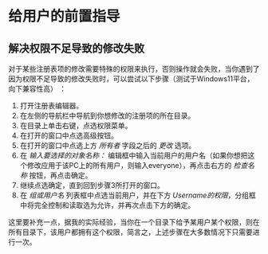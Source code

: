 # 给用户的前置指导  

## 解决权限不足导致的修改失败  

对于某些注册表项的修改需要特殊的权限来执行，否则操作就会失败，当你遇到了因为权限不足导致的修改失败时，可以尝试以下步骤（测试于Windows11平台，向下兼容性高） ：  

1. 打开注册表编辑器。  
2. 在左侧的导航栏中导航到你想修改的注册项的所在目录。  
3. 在目录上单击右键，点选权限菜单。  
4. 在打开的窗口中点选高级按钮。  
5. 在打开的窗口中点选上方 *所有者* 字段之后的 *更改* 选项。  
6. 在 *输入要选择的对象名称：* 编辑框中输入当前用户的用户名（如果你想把这个修改应用于该PC上的所有用户，则输入everyone），再点击右方的 *检查名称* 按钮，再点击确定。  
7. 继续点选确定，直到回到步骤3所打开的窗口。  
8. 在 *组或用户名* 列表框中点选当前用户，并在下方 *Username的权限*，分组框中将完全控制和读取选为允许，并再次点击下方的确定。  

这里要补充一点，据我的实际经验，当你在一个目录下给予某用户某个权限，则在所有目录下，该用户都拥有这个权限，简言之，上述步骤在大多数情况下只需要进行一次。  
